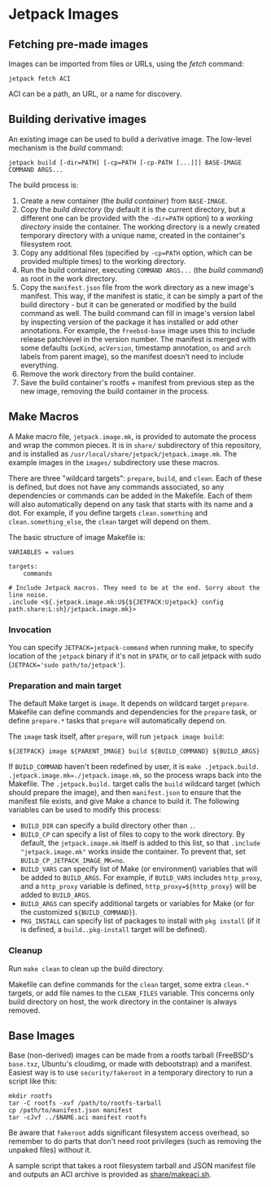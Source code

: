 Jetpack Images
==============

Fetching pre-made images
------------------------

Images can be imported from files or URLs, using the _fetch_ command:

    jetpack fetch ACI

ACI can be a path, an URL, or a name for discovery.

Building derivative images
--------------------------

An existing image can be used to build a derivative image. The
low-level mechanism is the _build_ command:

    jetpack build [-dir=PATH] [-cp=PATH [-cp-PATH [...]]] BASE-IMAGE COMMAND ARGS...

The build process is:

1. Create a new container (the _build container_) from `BASE-IMAGE`.
2. Copy the _build directory_ (by default it is the current directory,
   but a different one can be provided with the `-dir=PATH` option) to
   a _working directory_ inside the container. The working directory
   is a newly created temporary directory with a unique name, created
   in the container's filesystem root.
3. Copy any additional files (specified by `-cp=PATH` option, which
   can be provided multiple times) to the working directory.
4. Run the build container, executing `COMMAND ARGS...` (the _build
   command_) as root in the work directory.
5. Copy the `manifest.json` file from the work directory as a new
   image's manifest. This way, if the manifest is static, it can be
   simply a part of the build directory - but it can be generated or
   modified by the build command as well. The build command can fill
   in image's version label by inspecting version of the package it
   has installed or add other annotations. For example, the
   `freebsd-base` image uses this to include release patchlevel in the
   version number. The manifest is merged with some defaults
   (`acKind`, `acVersion`, timestamp annotation, `os` and `arch`
   labels from parent image), so the manifest doesn't need to include
   everything.
6. Remove the work directory from the build container.
7. Save the build container's rootfs + manifest from previous step as
   the new image, removing the build container in the process.

Make Macros
-----------

A Make macro file, `jetpack.image.mk`, is provided to automate the
process and wrap the common pieces. It is in `share/` subdirectory of
this repository, and is installed as
`/usr/local/share/jetpack/jetpack.image.mk`. The example images in the
`images/` subdirectory use these macros.

There are three "wildcard targets": `prepare`, `build`, and
`clean`. Each of these is defined, but does not have any commands
associated, so any dependencies or commands can be added in the
Makefile. Each of them will also automatically depend on any task that
starts with its name and a dot. For example, if you define targets
`clean.something` and `clean.something_else`, the `clean` target will
depend on them.

The basic structure of image Makefile is:

    VARIABLES = values
    
    targets:
    	commands
    
    # Include Jetpack macros. They need to be at the end. Sorry about the line noise.
    .include <${.jetpack.image.mk:U${${JETPACK:Ujetpack} config path.share:L:sh}/jetpack.image.mk}>

### Invocation

You can specify `JETPACK=jetpack-command` when running make, to
specify location of the `jetpack` binary if it's not in `$PATH`, or to
call jetpack with sudo (`JETPACK='sudo path/to/jetpack'`).

### Preparation and main target

The default Make target is `image`. It depends on wildcard target
`prepare`. Makefile can define commands and dependencies for the
`prepare` task, or define `prepare.*` tasks that `prepare` will
automatically depend on.

The `image` task itself, after `prepare`, will run `jetpack image build`:

    ${JETPACK} image ${PARENT_IMAGE} build ${BUILD_COMMAND} ${BUILD_ARGS}

If `BUILD_COMMAND` haven't been redefined by user, it is `make
.jetpack.build. .jetpack.image.mk=./jetpack.image.mk`, so the process
wraps back into the Makefile. The `.jetpack.build.` target calls the
`build` wildcard target (which should prepare the image), and then
`manifest.json` to ensure that the manifest file exists, and give Make
a chance to build it. The following variables can be used to modify
this process:

 - `BUILD_DIR` can specify a build directory other than `.`.
 - `BUILD_CP` can specify a list of files to copy to the work
   directory. By default, the `jetpack.image.mk` itself is added to this
   list, so that `.include "jetpack.image.mk"` works inside the
   container. To prevent that, set `BUILD_CP_JETPACK_IMAGE_MK=no`.
 - `BUILD_VARS` can specify list of Make (or environment) variables
   that will be added to `BUILD_ARGS`. For example, if `BUILD_VARS`
   includes `http_proxy`, and a `http_proxy` variable is defined,
   `http_proxy=${http_proxy}` will be added to `BUILD_ARGS`.
 - `BUILD_ARGS` can specify additional targets or variables for Make
   (or for the customized `${BUILD_COMMAND}`).
 - `PKG_INSTALL` can specify list of packages to install with `pkg
   install` (if it is defined, a `build..pkg-install` target will be
   defined).

### Cleanup

Run `make clean` to clean up the build directory.

Makefile can define commands for the `clean` target, some extra
`clean.*` targets, or add file names to the `CLEAN_FILES`
variable. This concerns only build directory on host, the work
directory in the container is always removed.

Base Images
-----------

Base (non-derived) images can be made from a rootfs tarball (FreeBSD's
`base.txz`, Ubuntu's cloudimg, or made with debootstrap) and a
manifest. Easiest way is to use `security/fakeroot` in a temporary
directory to run a script like this:

    mkdir rootfs
    tar -C rootfs -xvf /path/to/rootfs-tarball
    cp /path/to/manifest.json manifest
    tar -cJvf ../$NAME.aci manifest rootfs

Be aware that `fakeroot` adds significant filesystem access overhead,
so remember to do parts that don't need root privileges (such as
removing the unpaked files) without it.

A sample script that takes a root filesystem tarball and JSON manifest
file and outputs an ACI archive is provided as
[share/makeaci.sh](share/makeaci.sh).

